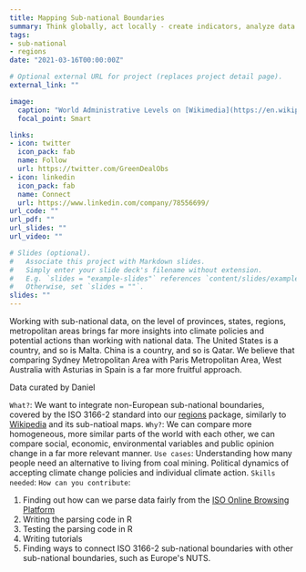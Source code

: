 ```yaml
---
title: Mapping Sub-national Boundaries
summary: Think globally, act locally - create indicators, analyze data below national level.
tags:
- sub-national
- regions
date: "2021-03-16T00:00:00Z"

# Optional external URL for project (replaces project detail page).
external_link: ""

image:
  caption: "World Administrative Levels on [Wikimedia](https://en.wikipedia.org/wiki/Administrative_division#/media/File:World_administrative_levels.png)"
  focal_point: Smart

links:
- icon: twitter
  icon_pack: fab
  name: Follow
  url: https://twitter.com/GreenDealObs
- icon: linkedin
  icon_pack: fab
  name: Connect
  url: https://www.linkedin.com/company/78556699/
url_code: ""
url_pdf: ""
url_slides: ""
url_video: ""

# Slides (optional).
#   Associate this project with Markdown slides.
#   Simply enter your slide deck's filename without extension.
#   E.g. `slides = "example-slides"` references `content/slides/example-slides.md`.
#   Otherwise, set `slides = ""`.
slides: ""
---
```


Working with sub-national data, on the level of provinces, states, regions, metropolitan areas brings far more insights into climate policies and potential actions than working with national data. The United States is a country, and so is Malta.  China is a country, and so is Qatar. We believe that comparing Sydney Metropolitan Area with Paris Metropolitan Area, West Australia with Asturias in Spain is a far more fruitful approach.

Data curated by Daniel
 
`What?`:  We want to integrate non-European sub-national boundaries, covered by the ISO 3166-2 standard into our [regions](https://regions.dataobservatory.eu/) package, similarly to [Wikipedia](https://en.wikipedia.org/wiki/ISO_3166-2) and its sub-natioal maps. 
`Why?`:  We can compare more homogeneous, more similar parts of the world with each other, we can compare social, economic, environmental variables and public opinion change in a far more relevant manner.
`Use cases`:  Understanding how many people need an alternative to living from coal mining.  Political dynamics of accepting climate change policies and individual climate action. 
`Skills needed`: 
`How can you contribute`: 
1. Finding out how can we parse data fairly from the [ISO Online Browsing Platform](https://www.iso.org/obp/ui/#iso:code:3166:ZW)
2. Writing the parsing code in R
3. Testing the parsing code in R
4. Writing tutorials
5. Finding ways to connect ISO 3166-2 sub-national boundaries with other sub-national boundaries, such as Europe's NUTS.

